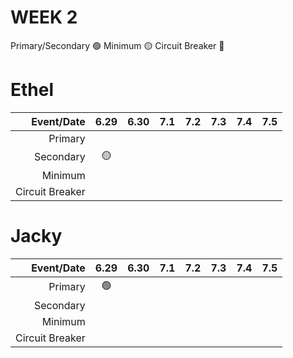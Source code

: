 # WEEK 2

Primary/Secondary 🟢
Minimum 🟡
Circuit Breaker 🔴
# Ethel
Event/Date|6.29|6.30|7.1|7.2|7.3|7.4|7.5
--:|:--:|:--:|:--:|:--:|:--:|:--:|:--:|
Primary|
Secondary|🟡
Minimum|
Circuit Breaker|

# Jacky
Event/Date|6.29|6.30|7.1|7.2|7.3|7.4|7.5
--:|:--:|:--:|:--:|:--:|:--:|:--:|:--:|
Primary|🟢
Secondary|
Minimum|
Circuit Breaker|
